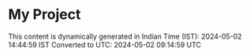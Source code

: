 # My Project

This content is dynamically generated in Indian Time (IST): 2024-05-02 14:44:59 IST
Converted to UTC: 2024-05-02 09:14:59 UTC
